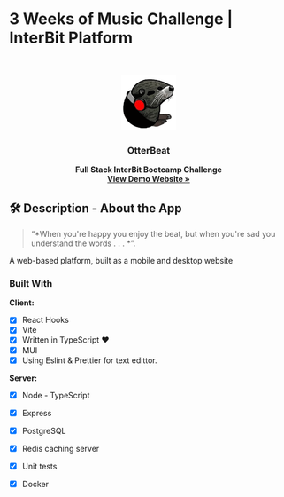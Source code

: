 # 3 Weeks of Music Challenge | InterBit Platform

<br />
<p align="center">
  <a href="#">
    <img src="front-end/src/assets/logo.svg" alt="Logo" width="100" height="100">
  </a>

  <strong>
    <h3 align="center" >OtterBeat</h3>
  </strong>
  <p align="center">
    <strong>
      Full Stack InterBit Bootcamp Challenge
    </strong>
    <br />
    <a href="#"><strong>View Demo Website »</strong></a>
    <br />
  </p>
</p>


## 🛠 Description - About the App
> “*When you're happy you enjoy the beat, but when you're sad you understand the words . . . *”.

A web-based platform, built as a mobile and desktop website


### Built With
**Client:**
-   [x] React Hooks
-   [x] Vite
-   [x] Written in TypeScript ♥
-   [x] MUI
-   [x] Using Eslint & Prettier for text edittor.

**Server:**
-   [x] Node - TypeScript
-   [x] Express
-   [x] PostgreSQL
-   [x] Redis caching server
-   [x] Unit tests
-   [x] Docker





